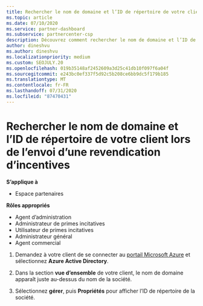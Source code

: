 ```yaml
---
title: Rechercher le nom de domaine et l’ID de répertoire de votre client
ms.topic: article
ms.date: 07/10/2020
ms.service: partner-dashboard
ms.subservice: partnercenter-csp
description: Découvrez comment rechercher le nom de domaine et l’ID de répertoire de votre client lors de la soumission d’une revendication.
author: dineshvu
ms.author: dineshvu
ms.localizationpriority: medium
ms.custom: SEOJULY.20
ms.openlocfilehash: 019b35148af2452609a3d25c41db10f097f6a04f
ms.sourcegitcommit: e243bc0ef337f5d92c5b208ce6bb9dc5f179b185
ms.translationtype: MT
ms.contentlocale: fr-FR
ms.lasthandoff: 07/31/2020
ms.locfileid: "87470431"
---
```

# <a name="find-your-customers-domain-name-and-directory-id-when-submitting-an-incentives-claim"></a>Rechercher le nom de domaine et l’ID de répertoire de votre client lors de l’envoi d’une revendication d’incentives

**S’applique à**

- Espace partenaires

**Rôles appropriés**

- Agent d’administration
- Administrateur de primes incitatives
- Utilisateur de primes incitatives
- Administrateur général
- Agent commercial

1. Demandez à votre client de se connecter au [portail Microsoft Azure](https://portal.azure.com/#home) et sélectionnez **Azure Active Directory**.

2. Dans la section **vue d’ensemble** de votre client, le nom de domaine apparaît juste au-dessus du nom de la société.  

3. Sélectionnez **gérer**, puis **Propriétés** pour afficher l’ID de répertoire de la société.
